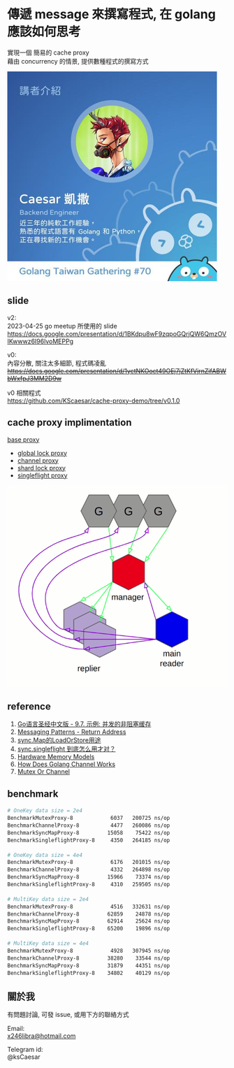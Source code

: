 # 傳遞 message 來撰寫程式, 在 golang 應該如何思考

實現一個 簡易的 cache proxy  
藉由  concurrency 的情景, 提供數種程式的撰寫方式  

![go meetup profile](./asset/go%20meetup%20profile.jpg)

## slide

v2:  
2023-04-25 go meetup 所使用的 slide  
<https://docs.google.com/presentation/d/1BKdpu8wF9zqpoGQrjQW6QmzOVIKwwwz6I96lvoMEPPg>

v0:  
內容分散, 關注太多細節, 程式碼凌亂  
~~<https://docs.google.com/presentation/d/1yctNKOoct49OEj7jZtKfVjrnZifABWbWxfpJ3MM2D9w>~~  

v0 相關程式  
<https://github.com/KScaesar/cache-proxy-demo/tree/v0.1.0>

## cache proxy implimentation

[base proxy](./cache_proxy.go)

- [global lock proxy](./mutex_proxy.go)
- [channel proxy](./channel_proxy.go)
- [shard lock proxy](./syncMap_proxy.go)
- [singleflight proxy](./singleflight_proxy.go)

![channel impl data flow](./asset/channel%202.gif)

## reference

1. [Go语言圣经中文版 - 9.7. 示例: 并发的非阻塞缓存](https://github.com/gopl-zh/gopl-zh.github.com/blob/master/ch9/ch9-07.md?fbclid=IwAR0sVeVwXrDVxT0Ozh0vcSTxVJV-scl_ZA-vCDFkJE9HqiyRBDkSrnOpWc8)
2. [Messaging Patterns - Return Address](https://www.enterpriseintegrationpatterns.com/patterns/messaging/ReturnAddress.html)
4. [sync.Map的LoadOrStore用途](https://xnum.github.io/2018/11/syncmap-loadorstore/)
6. [sync.singleflight 到底怎么用才对？](https://www.cyningsun.com/01-11-2021/golang-concurrency-singleflight.html)
8. [Hardware Memory Models](https://research.swtch.com/hwmm)
9. [How Does Golang Channel Works](https://levelup.gitconnected.com/how-does-golang-channel-works-6d66acd54753)
10. [Mutex Or Channel](https://github.com/golang/go/wiki/MutexOrChannel)

## benchmark

```bash
# OneKey data size = 2e4
BenchmarkMutexProxy-8            6037	200725 ns/op
BenchmarkChannelProxy-8          4477	260086 ns/op
BenchmarkSyncMapProxy-8         15058	 75422 ns/op
BenchmarkSingleflightProxy-8     4350	264185 ns/op

# OneKey data size = 4e4
BenchmarkMutexProxy-8            6176	201015 ns/op
BenchmarkChannelProxy-8          4332	264898 ns/op
BenchmarkSyncMapProxy-8         15966	 73374 ns/op
BenchmarkSingleflightProxy-8     4310	259505 ns/op

# MultiKey data size = 2e4
BenchmarkMutexProxy-8            4516	332631 ns/op
BenchmarkChannelProxy-8         62859	 24878 ns/op
BenchmarkSyncMapProxy-8         62914	 25624 ns/op
BenchmarkSingleflightProxy-8    65200	 19896 ns/op

# MultiKey data size = 4e4
BenchmarkMutexProxy-8            4928	307945 ns/op
BenchmarkChannelProxy-8         38280	 33544 ns/op
BenchmarkSyncMapProxy-8         31879	 44351 ns/op
BenchmarkSingleflightProxy-8    34802	 40129 ns/op
```

## 關於我

有問題討論, 可發 issue, 或用下方的聯絡方式

Email:  
x246libra@hotmail.com

Telegram id:  
@ksCaesar